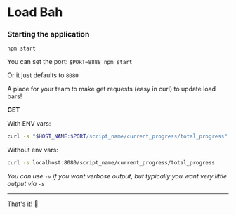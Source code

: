 # Load Bah

### Starting the application

`npm start`

You can set the port: `$PORT=8888 npm start`

Or it just defaults to `8080`

A place for your team to make get requests (easy in curl) to update load bars!

**GET**

With ENV vars:

```bash
curl -s "$HOST_NAME:$PORT/script_name/current_progress/total_progress"
```

Without env vars:

```bash
curl -s localhost:8080/script_name/current_progress/total_progress
```

_You can use `-v` if you want verbose output, but typically you want very little output via `-s`_

***

That's it! :tada:
